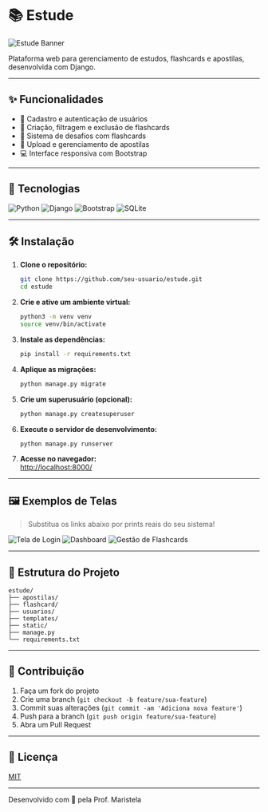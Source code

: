# 📚 Estude

![Estude Banner](https://images.unsplash.com/photo-1513258496099-48168024aec0?auto=format&fit=crop&w=1200&q=80)

Plataforma web para gerenciamento de estudos, flashcards e apostilas, desenvolvida com Django.

---

## ✨ Funcionalidades

- 👤 Cadastro e autenticação de usuários
- 📝 Criação, filtragem e exclusão de flashcards
- 🎯 Sistema de desafios com flashcards
- 📂 Upload e gerenciamento de apostilas
- 💻 Interface responsiva com Bootstrap

---

## 🚀 Tecnologias

![Python](https://img.shields.io/badge/Python-3.x-blue?logo=python)
![Django](https://img.shields.io/badge/Django-5.x-darkgreen?logo=django)
![Bootstrap](https://img.shields.io/badge/Bootstrap-5.x-purple?logo=bootstrap)
![SQLite](https://img.shields.io/badge/SQLite-Default-lightgrey?logo=sqlite)

---

## 🛠️ Instalação

1. **Clone o repositório:**
   ```bash
   git clone https://github.com/seu-usuario/estude.git
   cd estude
   ```

2. **Crie e ative um ambiente virtual:**
   ```bash
   python3 -m venv venv
   source venv/bin/activate
   ```

3. **Instale as dependências:**
   ```bash
   pip install -r requirements.txt
   ```

4. **Aplique as migrações:**
   ```bash
   python manage.py migrate
   ```

5. **Crie um superusuário (opcional):**
   ```bash
   python manage.py createsuperuser
   ```

6. **Execute o servidor de desenvolvimento:**
   ```bash
   python manage.py runserver
   ```

7. **Acesse no navegador:**  
   [http://localhost:8000/](http://localhost:8000/)

---

## 🖼️ Exemplos de Telas

> Substitua os links abaixo por prints reais do seu sistema!

![Tela de Login](https://user-images.githubusercontent.com/placeholder/login.png)
![Dashboard](https://user-images.githubusercontent.com/placeholder/dashboard.png)
![Gestão de Flashcards](https://user-images.githubusercontent.com/placeholder/flashcards.png)

---

## 📁 Estrutura do Projeto

```
estude/
├── apostilas/
├── flashcard/
├── usuarios/
├── templates/
├── static/
├── manage.py
└── requirements.txt
```

---

## 🤝 Contribuição

1. Faça um fork do projeto
2. Crie uma branch (`git checkout -b feature/sua-feature`)
3. Commit suas alterações (`git commit -am 'Adiciona nova feature'`)
4. Push para a branch (`git push origin feature/sua-feature`)
5. Abra um Pull Request

---

## 📝 Licença

[MIT](LICENSE)

---

Desenvolvido com 💙 pela Prof. Maristela

